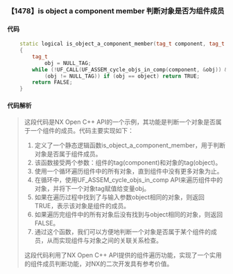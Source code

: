 ### 【1478】is object a component member 判断对象是否为组件成员

#### 代码

```cpp
    static logical is_object_a_component_member(tag_t component, tag_t object)  
    {  
        tag_t  
            obj = NULL_TAG;  
        while (!UF_CALL(UF_ASSEM_cycle_objs_in_comp(component, &obj)) &&  
            (obj != NULL_TAG)) if (obj == object) return TRUE;  
        return FALSE;  
    }

```

#### 代码解析

> 这段代码是NX Open C++ API的一个示例，其功能是判断一个对象是否属于一个组件的成员。代码主要实现如下：
>
> 1. 定义了一个静态逻辑函数is_object_a_component_member，用于判断对象是否属于组件成员。
> 2. 该函数接受两个参数：组件的tag(component)和对象的tag(object)。
> 3. 使用一个循环遍历组件中的所有对象，直到组件中没有更多对象为止。
> 4. 在循环中，使用UF_ASSEM_cycle_objs_in_comp API来遍历组件中的对象，并将下一个对象tag赋值给变量obj。
> 5. 如果在遍历过程中找到了与输入参数object相同的对象，则返回TRUE，表示该对象是组件的成员。
> 6. 如果遍历完组件中的所有对象后没有找到与object相同的对象，则返回FALSE。
> 7. 通过这个函数，我们可以方便地判断一个对象是否属于某个组件的成员，从而实现组件与对象之间的关联关系检查。
>
> 这段代码利用了NX Open C++ API提供的组件遍历功能，实现了一个实用的组件成员判断功能，对NX的二次开发具有参考价值。
>
